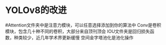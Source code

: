 # YOLOv8的改进
#Attention文件夹中是注意力模块，可以任意选择添加到你的算法中
Conv是卷积模块，包含几十种不同的卷积，大部分来自顶刊顶会
IOU文件夹是回归损失函数，种类较少，近几年学术界更新缓慢
空间金字塔池化是池化操作
